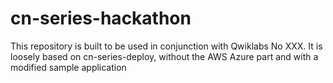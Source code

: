 # cn-series-hackathon
This repository is built to be used in conjunction with Qwiklabs No XXX.
It is loosely based on cn-series-deploy, without the AWS Azure part and with a modified sample application
